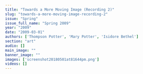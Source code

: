 ```yaml
---
title: "Towards a More Moving Image (Recording 2)"
slug: "towards-a-more-moving-image-recording-2"
issue: "Spring"
issue_full_name: "Spring 2009"
year: "2009"
date: "2009-03-01"
authors: ['Thompson Potter', 'Mary Potter', 'Isidore Bethel']
section: "art"
audio: []
main_image: ""
banner_image: ""
images: ['screenshot20180501at81644pm.png']
videos: []
---
```

